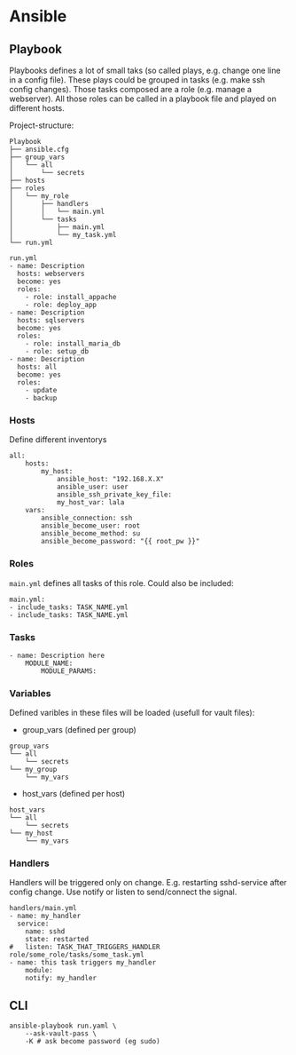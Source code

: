 # Ansible

## Playbook

Playbooks defines a lot of small taks (so called plays, e.g. change one line in
a config file). These plays could be grouped in tasks (e.g. make ssh config
changes). Those tasks composed are a role (e.g. manage a webserver).
All those roles can be called in a playbook file and played on different hosts.

Project-structure:
```
Playbook
├── ansible.cfg
├── group_vars
│   └── all
│       └── secrets
├── hosts
├── roles
│   └── my_role
│       ├── handlers
│       │   └── main.yml
│       └── tasks
│           ├── main.yml
│           └── my_task.yml
└── run.yml
```

```
run.yml
- name: Description
  hosts: webservers
  become: yes
  roles:
    - role: install_appache
    - role: deploy_app
- name: Description
  hosts: sqlservers
  become: yes
  roles:
    - role: install_maria_db
    - role: setup_db
- name: Description
  hosts: all
  become: yes
  roles:
    - update
    - backup
```

### Hosts

Define different inventorys
```
all:
    hosts:
        my_host:
            ansible_host: "192.168.X.X"
            ansible_user: user
            ansible_ssh_private_key_file: 
            my_host_var: lala
    vars:
        ansible_connection: ssh
        ansible_become_user: root
        ansible_become_method: su
        ansible_become_password: "{{ root_pw }}"
```
### Roles

`main.yml` defines all tasks of this role. Could also be included:
```
main.yml:
- include_tasks: TASK_NAME.yml
- include_tasks: TASK_NAME.yml
```

### Tasks


```
- name: Description here
    MODULE_NAME:
        MODULE_PARAMS:
```
### Variables

Defined varibles in these files will be loaded (usefull for vault files):
- group_vars (defined per group)
```
group_vars
└── all
    └── secrets
└── my_group
    └── my_vars
```

- host_vars (defined per host)

```
host_vars
└── all
    └── secrets
└── my_host
    └── my_vars
```

### Handlers

Handlers will be triggered only on change. E.g. restarting sshd-service after
config change. Use notify or listen to send/connect the signal.

```
handlers/main.yml
- name: my_handler
  service:
    name: sshd
    state: restarted
#   listen: TASK_THAT_TRIGGERS_HANDLER
role/some_role/tasks/some_task.yml
- name: this task triggers my_handler
    module:
    notify: my_handler
```

## CLI

```
ansible-playbook run.yaml \
	--ask-vault-pass \ 
	-K # ask become password (eg sudo)
```


